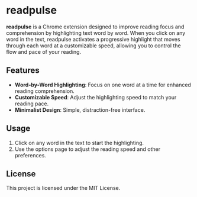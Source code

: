 # readpulse

**readpulse** is a Chrome extension designed to improve reading focus and comprehension by highlighting text word by word. When you click on any word in the text, readpulse activates a progressive highlight that moves through each word at a customizable speed, allowing you to control the flow and pace of your reading.

## Features

- **Word-by-Word Highlighting**: Focus on one word at a time for enhanced reading comprehension.
- **Customizable Speed**: Adjust the highlighting speed to match your reading pace.
- **Minimalist Design**: Simple, distraction-free interface.

## Usage

1. Click on any word in the text to start the highlighting.
2. Use the options page to adjust the reading speed and other preferences.

## License

This project is licensed under the MIT License.
